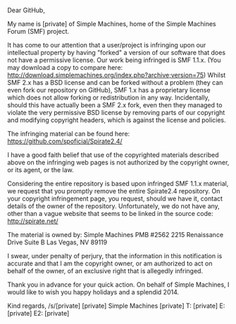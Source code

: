 Dear GitHub,

My name is [private] of Simple Machines, home of
the Simple Machines Forum (SMF) project.

It has come to our attention that a user/project is infringing upon our
intellectual property by having "forked" a version of our software that
does not have a permissive license.
Our work being infringed is SMF 1.1.x. (You may download a copy to
compare here:
http://download.simplemachines.org/index.php?archive;version=75)
Whilst SMF 2.x has a BSD license and can be forked without a problem
(they can even fork our repository on GitHub), SMF 1.x has a proprietary
license which does not allow forking or redistribution in any way.
Incidentally, should this have actually been a SMF 2.x fork, even then
they managed to violate the very permissive BSD license by removing
parts of our copyright and modifying copyright headers, which is against
the license and policies.

The infringing material can be found here:
https://github.com/spoficial/Spirate2.4/

I have a good faith belief that use of the copyrighted materials
described above on the infringing web pages is not authorized by the
copyright owner, or its agent, or the law.

Considering the entire repository is based upon infringed SMF 1.1.x
material, we request that you promptly remove the entire Spirate2.4
repository.
On your copyright infringement page, you request, should we have it,
contact details of the owner of the repository.
Unfortunately, we do not have any, other than a vague website that seems
to be linked in the source code: http://spirate.net/

The material is owned by:
Simple Machines
PMB #2562
2215 Renaissance Drive
Suite B
Las Vegas, NV 89119

I swear, under penalty of perjury, that the information in this
notification is accurate and that I am the copyright owner, or am
authorized to act on behalf of the owner, of an exclusive right that is
allegedly infringed.

Thank you in advance for your quick action.
On behalf of Simple Machines, I would like to wish you happy holidays
and a splendid 2014.

Kind regards,
/s/[private]
[private] Simple Machines
[private]
T: [private]
E: [private]
E2: [private]
